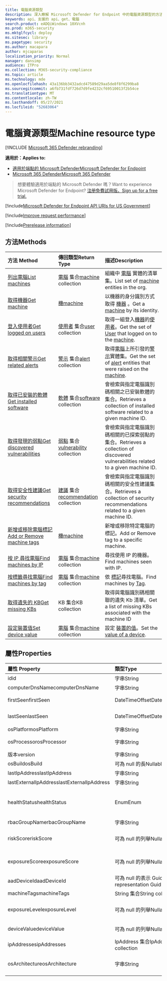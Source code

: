```yaml
---
title: 電腦資源類型
description: 深入瞭解 Microsoft Defender for Endpoint 中的電腦資源類型的方法和屬性。
keywords: api、支援的 api、get、電腦
search.product: eADQiWindows 10XVcnh
ms.prod: m365-security
ms.mktglfcycl: deploy
ms.sitesec: library
ms.pagetype: security
ms.author: macapara
author: mjcaparas
localization_priority: Normal
manager: dansimp
audience: ITPro
ms.collection: M365-security-compliance
ms.topic: article
ms.technology: mde
ms.openlocfilehash: 43a136bb3432adcd47589d29aa5de8f8f6299ba8
ms.sourcegitcommit: a6fb731fdf726d7d9fe4232cf69510013f2b54ce
ms.translationtype: MT
ms.contentlocale: zh-TW
ms.lasthandoff: 05/27/2021
ms.locfileid: "52683064"
---
```

# <a name="machine-resource-type"></a><span data-ttu-id="904bf-104">電腦資源類型</span><span class="sxs-lookup"><span data-stu-id="904bf-104">Machine resource type</span></span>

[!INCLUDE [Microsoft 365 Defender rebranding](../../includes/microsoft-defender.md)]

<span data-ttu-id="904bf-105">**適用於：**</span><span class="sxs-lookup"><span data-stu-id="904bf-105">**Applies to:**</span></span>
- [<span data-ttu-id="904bf-106">適用於端點的 Microsoft Defender</span><span class="sxs-lookup"><span data-stu-id="904bf-106">Microsoft Defender for Endpoint</span></span>](https://go.microsoft.com/fwlink/p/?linkid=2154037)
- [<span data-ttu-id="904bf-107">Microsoft 365 Defender</span><span class="sxs-lookup"><span data-stu-id="904bf-107">Microsoft 365 Defender</span></span>](https://go.microsoft.com/fwlink/?linkid=2118804)

> <span data-ttu-id="904bf-108">想要體驗適用於端點的 Microsoft Defender 嗎？</span><span class="sxs-lookup"><span data-stu-id="904bf-108">Want to experience Microsoft Defender for Endpoint?</span></span> [<span data-ttu-id="904bf-109">注册免費試用版。</span><span class="sxs-lookup"><span data-stu-id="904bf-109">Sign up for a free trial.</span></span>](https://www.microsoft.com/microsoft-365/windows/microsoft-defender-atp?ocid=docs-wdatp-exposedapis-abovefoldlink) 

[!include[Microsoft Defender for Endpoint API URIs for US Government](../../includes/microsoft-defender-api-usgov.md)]

[!include[Improve request performance](../../includes/improve-request-performance.md)]

[!include[Prerelease information](../../includes/prerelease.md)]

## <a name="methods"></a><span data-ttu-id="904bf-110">方法</span><span class="sxs-lookup"><span data-stu-id="904bf-110">Methods</span></span>

<span data-ttu-id="904bf-111">方法	</span><span class="sxs-lookup"><span data-stu-id="904bf-111">Method</span></span>|<span data-ttu-id="904bf-112">傳回類型</span><span class="sxs-lookup"><span data-stu-id="904bf-112">Return Type</span></span> |<span data-ttu-id="904bf-113">描述</span><span class="sxs-lookup"><span data-stu-id="904bf-113">Description</span></span>
:---|:---|:---
[<span data-ttu-id="904bf-114">列出電腦</span><span class="sxs-lookup"><span data-stu-id="904bf-114">List machines</span></span>](get-machines.md) | <span data-ttu-id="904bf-115">[電腦](machine.md) 集合</span><span class="sxs-lookup"><span data-stu-id="904bf-115">[machine](machine.md) collection</span></span> | <span data-ttu-id="904bf-116">組織中 [電腦](machine.md) 實體的清單集。</span><span class="sxs-lookup"><span data-stu-id="904bf-116">List set of [machine](machine.md) entities in the org.</span></span>
[<span data-ttu-id="904bf-117">取得機器</span><span class="sxs-lookup"><span data-stu-id="904bf-117">Get machine</span></span>](get-machine-by-id.md) | [<span data-ttu-id="904bf-118">機</span><span class="sxs-lookup"><span data-stu-id="904bf-118">machine</span></span>](machine.md) | <span data-ttu-id="904bf-119">以機器的身分識別方式取得 [機器](machine.md) 。</span><span class="sxs-lookup"><span data-stu-id="904bf-119">Get a [machine](machine.md) by its identity.</span></span>
[<span data-ttu-id="904bf-120">登入使用者</span><span class="sxs-lookup"><span data-stu-id="904bf-120">Get logged on users</span></span>](get-machine-log-on-users.md) | <span data-ttu-id="904bf-121">[使用者](user.md) 集合</span><span class="sxs-lookup"><span data-stu-id="904bf-121">[user](user.md) collection</span></span> | <span data-ttu-id="904bf-122">取得一組登入[機器](machine.md)的[使用者](user.md)。</span><span class="sxs-lookup"><span data-stu-id="904bf-122">Get the set of [User](user.md) that logged on to the [machine](machine.md).</span></span>
[<span data-ttu-id="904bf-123">取得相關警示</span><span class="sxs-lookup"><span data-stu-id="904bf-123">Get related alerts</span></span>](get-machine-related-alerts.md) | <span data-ttu-id="904bf-124">[警示](alerts.md) 集合</span><span class="sxs-lookup"><span data-stu-id="904bf-124">[alert](alerts.md) collection</span></span> | <span data-ttu-id="904bf-125">取得[電腦](machine.md)上所引發的[警示](alerts.md)實體集。</span><span class="sxs-lookup"><span data-stu-id="904bf-125">Get the set of [alert](alerts.md) entities that were raised on the [machine](machine.md).</span></span>
[<span data-ttu-id="904bf-126">取得已安裝的軟體</span><span class="sxs-lookup"><span data-stu-id="904bf-126">Get installed software</span></span>](get-installed-software.md) | <span data-ttu-id="904bf-127">[軟體](software.md) 集合</span><span class="sxs-lookup"><span data-stu-id="904bf-127">[software](software.md) collection</span></span> | <span data-ttu-id="904bf-128">會檢索與指定電腦識別碼相關之已安裝軟體的集合。</span><span class="sxs-lookup"><span data-stu-id="904bf-128">Retrieves a collection of installed software related to a given machine ID.</span></span>
[<span data-ttu-id="904bf-129">取得發現的弱點</span><span class="sxs-lookup"><span data-stu-id="904bf-129">Get discovered vulnerabilities</span></span>](get-discovered-vulnerabilities.md) | <span data-ttu-id="904bf-130">[弱點](vulnerability.md) 集合</span><span class="sxs-lookup"><span data-stu-id="904bf-130">[vulnerability](vulnerability.md) collection</span></span> | <span data-ttu-id="904bf-131">會檢索與指定電腦識別碼相關的已探索弱點的集合。</span><span class="sxs-lookup"><span data-stu-id="904bf-131">Retrieves a collection of discovered vulnerabilities related to a given machine ID.</span></span>
[<span data-ttu-id="904bf-132">取得安全性建議</span><span class="sxs-lookup"><span data-stu-id="904bf-132">Get security recommendations</span></span>](get-security-recommendations.md) | <span data-ttu-id="904bf-133">[建議](recommendation.md) 集合</span><span class="sxs-lookup"><span data-stu-id="904bf-133">[recommendation](recommendation.md) collection</span></span> | <span data-ttu-id="904bf-134">會檢索與指定電腦識別碼相關的安全性建議集合。</span><span class="sxs-lookup"><span data-stu-id="904bf-134">Retrieves a collection of security recommendations related to a given machine ID.</span></span>
[<span data-ttu-id="904bf-135">新增或移除電腦標記</span><span class="sxs-lookup"><span data-stu-id="904bf-135">Add or Remove machine tags</span></span>](add-or-remove-machine-tags.md) | [<span data-ttu-id="904bf-136">機</span><span class="sxs-lookup"><span data-stu-id="904bf-136">machine</span></span>](machine.md) | <span data-ttu-id="904bf-137">新增或移除特定電腦的標記。</span><span class="sxs-lookup"><span data-stu-id="904bf-137">Add or Remove tag to a specific machine.</span></span>
[<span data-ttu-id="904bf-138">按 IP 尋找電腦</span><span class="sxs-lookup"><span data-stu-id="904bf-138">Find machines by IP</span></span>](find-machines-by-ip.md) | <span data-ttu-id="904bf-139">[電腦](machine.md) 集合</span><span class="sxs-lookup"><span data-stu-id="904bf-139">[machine](machine.md) collection</span></span> | <span data-ttu-id="904bf-140">尋找使用 IP 的機器。</span><span class="sxs-lookup"><span data-stu-id="904bf-140">Find machines seen with IP.</span></span>
[<span data-ttu-id="904bf-141">按標籤尋找電腦</span><span class="sxs-lookup"><span data-stu-id="904bf-141">Find machines by tag</span></span>](find-machines-by-tag.md) | <span data-ttu-id="904bf-142">[電腦](machine.md) 集合</span><span class="sxs-lookup"><span data-stu-id="904bf-142">[machine](machine.md) collection</span></span> | <span data-ttu-id="904bf-143">依 [標記](machine-tags.md)尋找電腦。</span><span class="sxs-lookup"><span data-stu-id="904bf-143">Find machines by [Tag](machine-tags.md).</span></span>
[<span data-ttu-id="904bf-144">取得遺失的 KB</span><span class="sxs-lookup"><span data-stu-id="904bf-144">Get missing KBs</span></span>](get-missing-kbs-machine.md) | <span data-ttu-id="904bf-145">KB 集合</span><span class="sxs-lookup"><span data-stu-id="904bf-145">KB collection</span></span> | <span data-ttu-id="904bf-146">取得與電腦識別碼相關聯的遺失 Kb 清單。</span><span class="sxs-lookup"><span data-stu-id="904bf-146">Get a list of missing KBs associated with the machine ID</span></span>
[<span data-ttu-id="904bf-147">設定裝置值</span><span class="sxs-lookup"><span data-stu-id="904bf-147">Set device value</span></span>](set-device-value.md)| <span data-ttu-id="904bf-148">[電腦](machine.md) 集合</span><span class="sxs-lookup"><span data-stu-id="904bf-148">[machine](machine.md) collection</span></span> | <span data-ttu-id="904bf-149">設定 [裝置的值](tvm-assign-device-value.md)。</span><span class="sxs-lookup"><span data-stu-id="904bf-149">Set the [value of a device](tvm-assign-device-value.md).</span></span>

## <a name="properties"></a><span data-ttu-id="904bf-150">屬性</span><span class="sxs-lookup"><span data-stu-id="904bf-150">Properties</span></span>

<span data-ttu-id="904bf-151">屬性	</span><span class="sxs-lookup"><span data-stu-id="904bf-151">Property</span></span> |   <span data-ttu-id="904bf-152">類型</span><span class="sxs-lookup"><span data-stu-id="904bf-152">Type</span></span>   |   <span data-ttu-id="904bf-153">描述</span><span class="sxs-lookup"><span data-stu-id="904bf-153">Description</span></span>
:---|:---|:---
<span data-ttu-id="904bf-154">id</span><span class="sxs-lookup"><span data-stu-id="904bf-154">id</span></span> | <span data-ttu-id="904bf-155">字串</span><span class="sxs-lookup"><span data-stu-id="904bf-155">String</span></span> | <span data-ttu-id="904bf-156">[電腦](machine.md) 身分識別。</span><span class="sxs-lookup"><span data-stu-id="904bf-156">[machine](machine.md) identity.</span></span>
<span data-ttu-id="904bf-157">computerDnsName</span><span class="sxs-lookup"><span data-stu-id="904bf-157">computerDnsName</span></span> | <span data-ttu-id="904bf-158">字串</span><span class="sxs-lookup"><span data-stu-id="904bf-158">String</span></span> | <span data-ttu-id="904bf-159">[電腦](machine.md) 完全限定名稱。</span><span class="sxs-lookup"><span data-stu-id="904bf-159">[machine](machine.md) fully qualified name.</span></span>
<span data-ttu-id="904bf-160">firstSeen</span><span class="sxs-lookup"><span data-stu-id="904bf-160">firstSeen</span></span> | <span data-ttu-id="904bf-161">DateTimeOffset</span><span class="sxs-lookup"><span data-stu-id="904bf-161">DateTimeOffset</span></span> | <span data-ttu-id="904bf-162">Microsoft Defender for Endpoint 對 [機器](machine.md) 的觀察第一個日期和時間。</span><span class="sxs-lookup"><span data-stu-id="904bf-162">First date and time where the [machine](machine.md) was observed by Microsoft Defender for Endpoint.</span></span>
<span data-ttu-id="904bf-163">lastSeen</span><span class="sxs-lookup"><span data-stu-id="904bf-163">lastSeen</span></span> | <span data-ttu-id="904bf-164">DateTimeOffset</span><span class="sxs-lookup"><span data-stu-id="904bf-164">DateTimeOffset</span></span> |<span data-ttu-id="904bf-165">上次接收完整裝置報告的時間和日期。</span><span class="sxs-lookup"><span data-stu-id="904bf-165">Time and date of the last received full device report.</span></span> <span data-ttu-id="904bf-166">通常，裝置每24小時會傳送一次完整報告。</span><span class="sxs-lookup"><span data-stu-id="904bf-166">A device typically sends a full report every 24 hours.</span></span>
<span data-ttu-id="904bf-167">osPlatform</span><span class="sxs-lookup"><span data-stu-id="904bf-167">osPlatform</span></span> | <span data-ttu-id="904bf-168">字串</span><span class="sxs-lookup"><span data-stu-id="904bf-168">String</span></span> | <span data-ttu-id="904bf-169">作業系統平臺。</span><span class="sxs-lookup"><span data-stu-id="904bf-169">Operating system platform.</span></span>
<span data-ttu-id="904bf-170">osProcessor</span><span class="sxs-lookup"><span data-stu-id="904bf-170">osProcessor</span></span> | <span data-ttu-id="904bf-171">字串</span><span class="sxs-lookup"><span data-stu-id="904bf-171">String</span></span> | <span data-ttu-id="904bf-172">作業系統處理器。</span><span class="sxs-lookup"><span data-stu-id="904bf-172">Operating system processor.</span></span> <span data-ttu-id="904bf-173">請改為使用 osArchitecture 屬性。</span><span class="sxs-lookup"><span data-stu-id="904bf-173">Use osArchitecture property instead.</span></span>
<span data-ttu-id="904bf-174">版本</span><span class="sxs-lookup"><span data-stu-id="904bf-174">version</span></span> | <span data-ttu-id="904bf-175">字串</span><span class="sxs-lookup"><span data-stu-id="904bf-175">String</span></span> | <span data-ttu-id="904bf-176">作業系統版本。</span><span class="sxs-lookup"><span data-stu-id="904bf-176">Operating system Version.</span></span>
<span data-ttu-id="904bf-177">osBuild</span><span class="sxs-lookup"><span data-stu-id="904bf-177">osBuild</span></span> | <span data-ttu-id="904bf-178">可為 null 的長</span><span class="sxs-lookup"><span data-stu-id="904bf-178">Nullable long</span></span> | <span data-ttu-id="904bf-179">作業系統組建編號。</span><span class="sxs-lookup"><span data-stu-id="904bf-179">Operating system build number.</span></span>
<span data-ttu-id="904bf-180">lastIpAddress</span><span class="sxs-lookup"><span data-stu-id="904bf-180">lastIpAddress</span></span> | <span data-ttu-id="904bf-181">字串</span><span class="sxs-lookup"><span data-stu-id="904bf-181">String</span></span> | <span data-ttu-id="904bf-182">[電腦](machine.md)上本機 NIC 上的最後一個 IP。</span><span class="sxs-lookup"><span data-stu-id="904bf-182">Last IP on local NIC on the [machine](machine.md).</span></span>
<span data-ttu-id="904bf-183">lastExternalIpAddress</span><span class="sxs-lookup"><span data-stu-id="904bf-183">lastExternalIpAddress</span></span> | <span data-ttu-id="904bf-184">字串</span><span class="sxs-lookup"><span data-stu-id="904bf-184">String</span></span> | <span data-ttu-id="904bf-185">[機器](machine.md)存取網際網路的最後一個 IP。</span><span class="sxs-lookup"><span data-stu-id="904bf-185">Last IP through which the [machine](machine.md) accessed the internet.</span></span>
<span data-ttu-id="904bf-186">healthStatus</span><span class="sxs-lookup"><span data-stu-id="904bf-186">healthStatus</span></span> | <span data-ttu-id="904bf-187">Enum</span><span class="sxs-lookup"><span data-stu-id="904bf-187">Enum</span></span> | <span data-ttu-id="904bf-188">[電腦](machine.md) 健康狀態。</span><span class="sxs-lookup"><span data-stu-id="904bf-188">[machine](machine.md) health status.</span></span> <span data-ttu-id="904bf-189">可能的值為： "Active"、"非使用中"、"ImpairedCommunication"、"NoSensorData"、"NoSensorDataImpairedCommunication" 和 "Unknown"。</span><span class="sxs-lookup"><span data-stu-id="904bf-189">Possible values are: "Active", "Inactive", "ImpairedCommunication", "NoSensorData", "NoSensorDataImpairedCommunication" and "Unknown".</span></span> 
<span data-ttu-id="904bf-190">rbacGroupName</span><span class="sxs-lookup"><span data-stu-id="904bf-190">rbacGroupName</span></span> | <span data-ttu-id="904bf-191">字串</span><span class="sxs-lookup"><span data-stu-id="904bf-191">String</span></span> | <span data-ttu-id="904bf-192">電腦群組名稱。</span><span class="sxs-lookup"><span data-stu-id="904bf-192">Machine group Name.</span></span>
<span data-ttu-id="904bf-193">riskScore</span><span class="sxs-lookup"><span data-stu-id="904bf-193">riskScore</span></span> | <span data-ttu-id="904bf-194">可為 null 的列舉</span><span class="sxs-lookup"><span data-stu-id="904bf-194">Nullable Enum</span></span> | <span data-ttu-id="904bf-195">Microsoft Defender for Endpoint 評估的風險評分。</span><span class="sxs-lookup"><span data-stu-id="904bf-195">Risk score as evaluated by Microsoft Defender for Endpoint.</span></span> <span data-ttu-id="904bf-196">可能的值為：「無」、「資訊」、「低 '、' 中」及 ' High '。</span><span class="sxs-lookup"><span data-stu-id="904bf-196">Possible values are: 'None', 'Informational', 'Low', 'Medium' and 'High'.</span></span>
<span data-ttu-id="904bf-197">exposureScore</span><span class="sxs-lookup"><span data-stu-id="904bf-197">exposureScore</span></span> | <span data-ttu-id="904bf-198">可為 null 的列舉</span><span class="sxs-lookup"><span data-stu-id="904bf-198">Nullable Enum</span></span> | <span data-ttu-id="904bf-199">Microsoft Defender for Endpoint 評估的[披露分數](tvm-exposure-score.md)。</span><span class="sxs-lookup"><span data-stu-id="904bf-199">[Exposure score](tvm-exposure-score.md) as evaluated by Microsoft Defender for Endpoint.</span></span> <span data-ttu-id="904bf-200">可能的值為：「無」、「低 '、' 中」及 ' 高」。</span><span class="sxs-lookup"><span data-stu-id="904bf-200">Possible values are: 'None', 'Low', 'Medium' and 'High'.</span></span>
<span data-ttu-id="904bf-201">aadDeviceId</span><span class="sxs-lookup"><span data-stu-id="904bf-201">aadDeviceId</span></span> | <span data-ttu-id="904bf-202">可為 null 的表示 Guid</span><span class="sxs-lookup"><span data-stu-id="904bf-202">Nullable representation Guid</span></span> | <span data-ttu-id="904bf-203">當 [機器](machine.md) 為 aad 加入) 時 (的 AAD 裝置識別碼。</span><span class="sxs-lookup"><span data-stu-id="904bf-203">AAD Device ID (when [machine](machine.md) is AAD Joined).</span></span>
<span data-ttu-id="904bf-204">machineTags</span><span class="sxs-lookup"><span data-stu-id="904bf-204">machineTags</span></span> | <span data-ttu-id="904bf-205">String 集合</span><span class="sxs-lookup"><span data-stu-id="904bf-205">String collection</span></span> | <span data-ttu-id="904bf-206">[電腦](machine.md)標記的集合。</span><span class="sxs-lookup"><span data-stu-id="904bf-206">Set of [machine](machine.md) tags.</span></span>
<span data-ttu-id="904bf-207">exposureLevel</span><span class="sxs-lookup"><span data-stu-id="904bf-207">exposureLevel</span></span> | <span data-ttu-id="904bf-208">可為 null 的列舉</span><span class="sxs-lookup"><span data-stu-id="904bf-208">Nullable Enum</span></span> | <span data-ttu-id="904bf-209">由 Microsoft Defender for Endpoint 評估的公開層級。</span><span class="sxs-lookup"><span data-stu-id="904bf-209">Exposure level as evaluated by Microsoft Defender for Endpoint.</span></span> <span data-ttu-id="904bf-210">可能的值為：「無」、「低 '、' 中」及 ' 高」。</span><span class="sxs-lookup"><span data-stu-id="904bf-210">Possible values are: 'None', 'Low', 'Medium' and 'High'.</span></span>
<span data-ttu-id="904bf-211">deviceValue</span><span class="sxs-lookup"><span data-stu-id="904bf-211">deviceValue</span></span> | <span data-ttu-id="904bf-212">可為 null 的列舉</span><span class="sxs-lookup"><span data-stu-id="904bf-212">Nullable Enum</span></span> | <span data-ttu-id="904bf-213">[裝置的值](tvm-assign-device-value.md)。</span><span class="sxs-lookup"><span data-stu-id="904bf-213">The [value of the device](tvm-assign-device-value.md).</span></span> <span data-ttu-id="904bf-214">可能的值為： ' Normal '、' Low ' 和 ' High '。</span><span class="sxs-lookup"><span data-stu-id="904bf-214">Possible values are: 'Normal', 'Low' and 'High'.</span></span>
<span data-ttu-id="904bf-215">ipAddresses</span><span class="sxs-lookup"><span data-stu-id="904bf-215">ipAddresses</span></span> | <span data-ttu-id="904bf-216">IpAddress 集合</span><span class="sxs-lookup"><span data-stu-id="904bf-216">IpAddress collection</span></span> | <span data-ttu-id="904bf-217">***IpAddress*** 物件的集合。</span><span class="sxs-lookup"><span data-stu-id="904bf-217">Set of ***IpAddress*** objects.</span></span> <span data-ttu-id="904bf-218">請參閱 [Get 電腦 API](get-machines.md)。</span><span class="sxs-lookup"><span data-stu-id="904bf-218">See [Get machines API](get-machines.md).</span></span>
<span data-ttu-id="904bf-219">osArchitecture</span><span class="sxs-lookup"><span data-stu-id="904bf-219">osArchitecture</span></span> | <span data-ttu-id="904bf-220">字串</span><span class="sxs-lookup"><span data-stu-id="904bf-220">String</span></span> | <span data-ttu-id="904bf-221">作業系統架構。</span><span class="sxs-lookup"><span data-stu-id="904bf-221">Operating system architecture.</span></span> <span data-ttu-id="904bf-222">可能的值為： "32-bit"，"64-位"。</span><span class="sxs-lookup"><span data-stu-id="904bf-222">Possible values are: "32-bit", "64-bit".</span></span> <span data-ttu-id="904bf-223">使用此屬性，而不是 osProcessor。</span><span class="sxs-lookup"><span data-stu-id="904bf-223">Use this property instead of osProcessor.</span></span>


